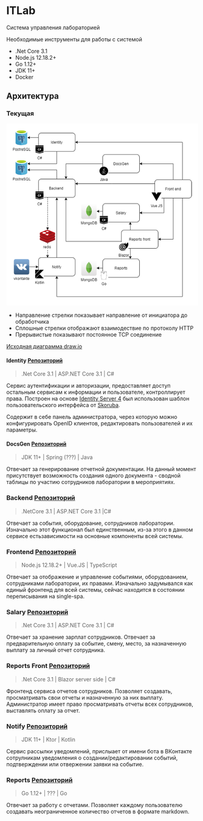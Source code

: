 # ITLab
Система управления лабораторией

Необходимые инструменты для работы с системой

- .Net Core 3.1
- Node.js 12.18.2+
- Go 1.12+
- JDK 11+
- Docker


## Архитектура
### Текущая
![Архитектура (текущая)](docs/img/CurrentArchitecture.png)
* Направление стрелки показывает направление от инициатора до обработчика
* Сплошные стрелки отображают взаимодествие по протоколу HTTP
* Прерывистые показывают постоянное TCP соединение

[Исходная диаграмма draw.io](docs/src/CurrentArchitecture.drawio)

#### Identity [Репозиторий](ITLab-Identity)
> .Net Core 3.1 | ASP.NET Core 3.1 | C#

Сервис аутентификации и авторизации, предоставляет доступ остальным сервисам к информации и пользователе, контроллирует права. Построен на основе [Identity Server 4]() был использован шаблон пользовательского интерфейса от [Skoruba]().

Содержит в себе панель администратора, через которую можно конфигурировать OpenID клиентов, редактировать пользователей и их параметры.


#### DocsGen [Репозиторий](ITLab-DocsGen)
> JDK 11+ | Spring (???) | Java

Отвечает за генерирование отчетной документации. На данный момент присутствует возможность создания одного документа - сводной таблицы по участию сотрудников лаборатории в мероприятиях.


### Backend [Репозиторий](ITLab-Back)
> .NetCore 3.1 | ASP.NET Core 3.1 |C#

Отвечает за события, оборудование, сотрудников лаборатории.
Изначально этот функционал был единственным, из-за этого в данном сервисе естьзависимости на основные компоненты всей системы.

### Frontend [Репозиторий](ITLab-Front)
> Node.js 12.18.2+ | Vue.JS | TypeScript

Отвечает за отображение и управление событиями, 
оборудованием, сотрудниками лаборатории, их правами. Изначально задумывался как единый фронтенд для всей системы, сейчас находится в состоянии переписывания на single-spa.

### Salary [Репозиторий](ITLab-Salary)
> .Net Core 3.1 | ASP.NET Core 3.1 | C#

Отвечает за хранение зарплат сотрудников. Отвечает за предварительную оплату за событие, смену, место, за назначенную выплату за личный отчет сотрудника.


### Reports Front [Репозиторий](ITLab-Reports-Front)
> .Net Core 3.1 | Blazor server side | C#

Фронтенд сервиса отчетов сотрудников. Позволяет создавать, просматривать свои отчеты и назначенную за них выплату. Администратор имеет право просматривать отчеты всех сотрудников, выставлять оплату за отчет.

### Notify [Репозиторий](ITLab-NotifyService)
> JDK 11+ | Ktor | Kotlin

Сервис рассылки уведомлений, прислыает от имени бота в ВКонтакте сотрулникам уведомления о создании/редактировании событий, подтверждении или отвержении заявки на событие.

### Reports [Репозиторий](ITLab-Reports)
> Go 1.12+ | ??? | Go

Отвечает за работу с отчетами. Позволяет каждому пользователю создавать неограниченное количество отчетов в формате markdown.